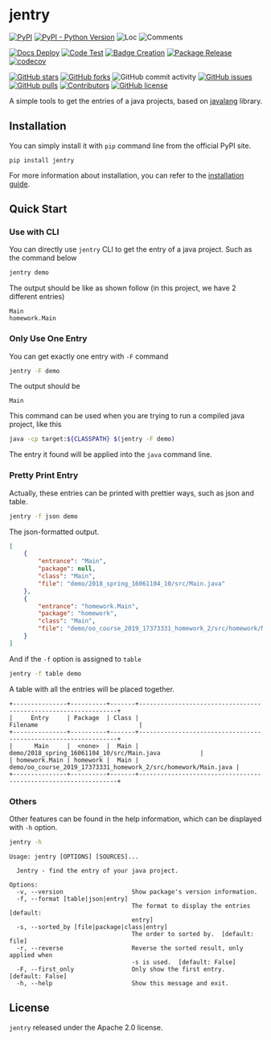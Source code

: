 # jentry 

[![PyPI](https://img.shields.io/pypi/v/jentry)](https://pypi.org/project/jentry/)
[![PyPI - Python Version](https://img.shields.io/pypi/pyversions/jentry)](https://pypi.org/project/jentry/)
![Loc](https://img.shields.io/endpoint?url=https://gist.githubusercontent.com/HansBug/b35c243eb9fdbc51cdf51ac2770250e2/raw/loc.json)
![Comments](https://img.shields.io/endpoint?url=https://gist.githubusercontent.com/HansBug/b35c243eb9fdbc51cdf51ac2770250e2/raw/comments.json)

[![Docs Deploy](https://github.com/HansBug/jentry/workflows/Docs%20Deploy/badge.svg)](https://github.com/HansBug/jentry/actions?query=workflow%3A%22Docs+Deploy%22)
[![Code Test](https://github.com/HansBug/jentry/workflows/Code%20Test/badge.svg)](https://github.com/HansBug/jentry/actions?query=workflow%3A%22Code+Test%22)
[![Badge Creation](https://github.com/HansBug/jentry/workflows/Badge%20Creation/badge.svg)](https://github.com/HansBug/jentry/actions?query=workflow%3A%22Badge+Creation%22)
[![Package Release](https://github.com/HansBug/jentry/workflows/Package%20Release/badge.svg)](https://github.com/HansBug/jentry/actions?query=workflow%3A%22Package+Release%22)
[![codecov](https://codecov.io/gh/HansBug/jentry/branch/main/graph/badge.svg?token=XJVDP4EFAT)](https://codecov.io/gh/HansBug/jentry)

[![GitHub stars](https://img.shields.io/github/stars/HansBug/jentry)](https://github.com/HansBug/jentry/stargazers)
[![GitHub forks](https://img.shields.io/github/forks/HansBug/jentry)](https://github.com/HansBug/jentry/network)
![GitHub commit activity](https://img.shields.io/github/commit-activity/m/HansBug/jentry)
[![GitHub issues](https://img.shields.io/github/issues/HansBug/jentry)](https://github.com/HansBug/jentry/issues)
[![GitHub pulls](https://img.shields.io/github/issues-pr/HansBug/jentry)](https://github.com/HansBug/jentry/pulls)
[![Contributors](https://img.shields.io/github/contributors/HansBug/jentry)](https://github.com/HansBug/jentry/graphs/contributors)
[![GitHub license](https://img.shields.io/github/license/HansBug/jentry)](https://github.com/HansBug/jentry/blob/master/LICENSE)


A simple tools to get the entries of a java projects, based on [javalang](https://github.com/c2nes/javalang) library.

## Installation

You can simply install it with `pip` command line from the official PyPI site.

```
pip install jentry
```

For more information about installation, you can refer to the [installation guide](https://hansbug.github.io/jentry/main/tutorials/installation/index.html).

## Quick Start

### Use with CLI

You can directly use `jentry` CLI to get the entry of a java project. Such as the command below

```bash
jentry demo
```

The output should be like as shown follow (in this project, we have 2 different entries)

```
Main
homework.Main
```



### Only Use One Entry

You can get exactly one entry with `-F` command

```bash
jentry -F demo
```

The output should be

```
Main
```

This command can be used when you are trying to run a compiled java project, like this

```bash
java -cp target:${CLASSPATH} $(jentry -F demo)
```

The entry it found will be applied into the `java` command line.



### Pretty Print Entry

Actually, these entries can be printed with prettier ways, such as json and table.

```bash
jentry -f json demo
```

The json-formatted output.

```json
[
    {
        "entrance": "Main",
        "package": null,
        "class": "Main",
        "file": "demo/2018_spring_16061104_10/src/Main.java"
    },
    {
        "entrance": "homework.Main",
        "package": "homework",
        "class": "Main",
        "file": "demo/oo_course_2019_17373331_homework_2/src/homework/Main.java"
    }
]
```

And if the `-f` option is assigned to `table`

```bash
jentry -f table demo
```

A table with all the entries will be placed together.

```
+---------------+----------+-------+----------------------------------------------------------------+
|     Entry     | Package  | Class |                            Filename                            |
+---------------+----------+-------+----------------------------------------------------------------+
|      Main     |  <none>  |  Main |           demo/2018_spring_16061104_10/src/Main.java           |
| homework.Main | homework |  Main | demo/oo_course_2019_17373331_homework_2/src/homework/Main.java |
+---------------+----------+-------+----------------------------------------------------------------+
```



### Others 

Other features can be found in the help information, which can be displayed with `-h` option.

```bash
jentry -h
```

```
Usage: jentry [OPTIONS] [SOURCES]...

  Jentry - find the entry of your java project.

Options:
  -v, --version                   Show package's version information.
  -f, --format [table|json|entry]
                                  The format to display the entries  [default:
                                  entry]
  -s, --sorted_by [file|package|class|entry]
                                  The order to sorted by.  [default: file]
  -r, --reverse                   Reverse the sorted result, only applied when
                                  -s is used.  [default: False]
  -F, --first_only                Only show the first entry.  [default: False]
  -h, --help                      Show this message and exit.
```




## License

`jentry` released under the Apache 2.0 license.
